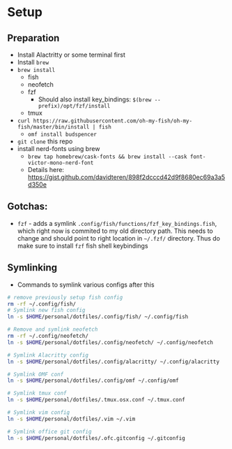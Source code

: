 # Setup

## Preparation
- Install Alactritty or some terminal first
- Install `brew`
- `brew install`
    - fish
    - neofetch
    - fzf
        - Should also install key_bindings: `$(brew --prefix)/opt/fzf/install`
    - tmux
- `curl https://raw.githubusercontent.com/oh-my-fish/oh-my-fish/master/bin/install | fish`
    - `omf install budspencer`
- `git clone` this repo
- install nerd-fonts using brew
    - `brew tap homebrew/cask-fonts && brew install --cask font-victor-mono-nerd-font`
    - Details here: https://gist.github.com/davidteren/898f2dcccd42d9f8680ec69a3a5d350e

## Gotchas:

- `fzf` - adds a symlink `.config/fish/functions/fzf_key_bindings.fish`, 
  which right now is commited to my old directory path. This needs to change
  and should point to right location in `~/.fzf/` directory.
  Thus do make sure to install `fzf` fish shell keybindings

## Symlinking
- Commands to symlink various configs after this

```sh
# remove previously setup fish config
rm -rf ~/.config/fish/
# Symlink new fish config
ln -s $HOME/personal/dotfiles/.config/fish/ ~/.config/fish

# Remove and symlink neofetch
rm -rf ~/.config/neofetch/
ln -s $HOME/personal/dotfiles/.config/neofetch/ ~/.config/neofetch

# Symlink Alacritty config
ln -s $HOME/personal/dotfiles/.config/alacritty/ ~/.config/alacritty

# Symlink OMF conf
ln -s $HOME/personal/dotfiles/.config/omf ~/.config/omf

# Symlink tmux conf
ln -s $HOME/personal/dotfiles/.tmux.osx.conf ~/.tmux.conf

# Symlink vim config
ln -s $HOME/personal/dotfiles/.vim ~/.vim 

# Symlink office git config
ln -s $HOME/personal/dotfiles/.ofc.gitconfig ~/.gitconfig

```